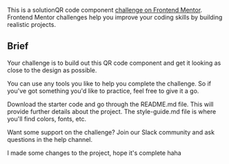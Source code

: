 This is a solutionQR code component <a href= "https://www.frontendmentor.io/challenges/qr-code-component-iux_sIO_H/hub/qr-code-component-N-SKbCXop">challenge on Frontend Mentor</a>. Frontend Mentor challenges help you improve your coding skills by building realistic projects.

<h2>Brief</h2>
<p>
Your challenge is to build out this QR code component and get it looking as close to the design as possible.

You can use any tools you like to help you complete the challenge. So if you've got something you'd like to practice, feel free to give it a go.

Download the starter code and go through the README.md file. This will provide further details about the project. The style-guide.md file is where you'll find colors, fonts, etc.

Want some support on the challenge? Join our Slack community and ask questions in the help channel.</p>

<p>I made some changes to the project, hope it's complete haha</p>
